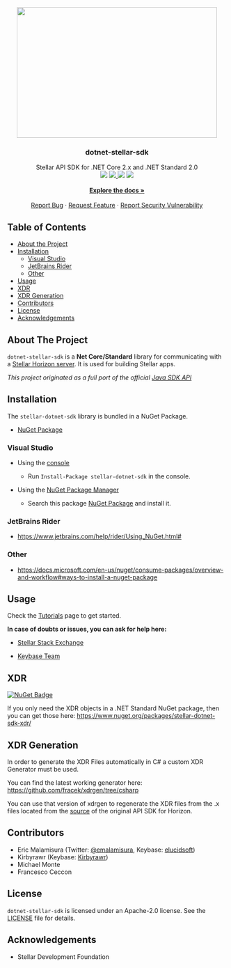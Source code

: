 <!-- PROJECT LOGO -->

<br /><p align="center"> <a href="https://github.com/elucidsoft/dotnet-stellar-sdk"><img width="460" height="300" src="https://raw.githubusercontent.com/elucidsoft/dotnet-stellar-sdk/master/.github/images/logo.svg"> </a> <!-- TITLE AND BADGES --> <h3 align="center">dotnet-stellar-sdk</h3> <p align="center"> Stellar API SDK for .NET Core 2.x and .NET Standard 2.0 <br /> <a href="https://ci.appveyor.com/project/elucidsoft/dotnet-stellar-sdk/branch/master"> <img src="https://ci.appveyor.com/api/projects/status/n34q6l3wyar2rq5l/branch/master?svg=true"></a> <a href="https://coveralls.io/github/elucidsoft/dotnet-stellar-sdk?branch=coveralls"> <img src="https://coveralls.io/repos/github/elucidsoft/dotnet-stellar-sdk/badge.svg?branch=coveralls"></a><a href="https://www.codefactor.io/repository/github/elucidsoft/dotnet-stellar-sdk"> <img src="https://www.codefactor.io/repository/github/elucidsoft/dotnet-stellar-sdk/badge"></a> <a href="https://www.nuget.org/packages/stellar-dotnet-sdk"> <img src="https://buildstats.info/nuget/stellar-dotnet-sdk"> </a><br /><br /><!-- USEFUL LINKS--><a href="https://elucidsoft.github.io/dotnet-stellar-sdk/"><strong>Explore the docs »</strong></a> <br /> <br /> <a href="https://github.com/elucidsoft/dotnet-stellar-sdk/issues/new?template=Bug_report.md">Report Bug</a> · <a href="https://github.com/elucidsoft/dotnet-stellar-sdk/issues/new?template=Feature_request.md">Request Feature</a> · <a href="https://github.com/elucidsoft/dotnet-stellar-sdk/security/policy">Report Security Vulnerability</a> </p></p>

<!-- TABLE OF CONTENTS -->

Table of Contents
-----------------

-	[About the Project](#about-the-project)
-	[Installation](#installation)
	-	[Visual Studio](#visual-studio)
	-	[JetBrains Rider](#jetbrains-rider)
	-	[Other](#other)
-	[Usage](#usage)
-	[XDR](#xdr)
-	[XDR Generation](#xdr-generation)
-	[Contributors](#contributors)
-	[License](#license)
-	[Acknowledgements](#acknowledgements)

<!-- ABOUT THE PROJECT -->

About The Project
-----------------

`dotnet-stellar-sdk` is a **Net Core/Standard** library for communicating with a [Stellar Horizon server](https://github.com/stellar/go/tree/master/services/horizon). It is used for building Stellar apps.

*This project originated as a full port of the official [Java SDK API](https://github.com/stellar/java-stellar-sdk)*

Installation
------------

The `stellar-dotnet-sdk` library is bundled in a NuGet Package.

-	[NuGet Package](https://www.nuget.org/packages/stellar-dotnet-sdk)

### Visual Studio

-	Using the [console](https://docs.microsoft.com/en-us/nuget/consume-packages/install-use-packages-powershell)

	-	Run `Install-Package stellar-dotnet-sdk` in the console.

-	Using the [NuGet Package Manager](https://docs.microsoft.com/en-us/nuget/consume-packages/install-use-packages-visual-studio)

	-	Search this package [NuGet Package](https://www.nuget.org/packages/stellar-dotnet-sdk) and install it.

### JetBrains Rider

-	https://www.jetbrains.com/help/rider/Using_NuGet.html#

### Other

-	https://docs.microsoft.com/en-us/nuget/consume-packages/overview-and-workflow#ways-to-install-a-nuget-package

<!-- USAGE EXAMPLES -->

Usage
-----

Check the [Tutorials](https://elucidsoft.github.io/dotnet-stellar-sdk/tutorials/index.html) page to get started.

**In case of doubts or issues, you can ask for help here:**

-	[Stellar Stack Exchange](https://stellar.stackexchange.com/)

-	[Keybase Team](https://keybase.io/team/stellar_dotnet)

XDR
---

[![NuGet Badge](https://buildstats.info/nuget/stellar-dotnet-sdk-xdr)](https://www.nuget.org/packages/stellar-dotnet-sdk-xdr/)

If you only need the XDR objects in a .NET Standard NuGet package, then you can get those here: https://www.nuget.org/packages/stellar-dotnet-sdk-xdr/

XDR Generation
--------------

In order to generate the XDR Files automatically in C# a custom XDR Generator must be used.

You can find the latest working generator here: https://github.com/fracek/xdrgen/tree/csharp

You can use that version of xdrgen to regenerate the XDR files from the .x files located from the [source](https://github.com/stellar/stellar-core/tree/master/src/xdr) of the original API SDK for Horizon.

<!-- CONTRIBUTORS-->

Contributors
------------

-	Eric Malamisura (Twitter: [@emalamisura](https://twitter.com/emalamisura), Keybase: [elucidsoft](https://keybase.io/elucidsoft)\)
-	Kirbyrawr (Keybase: [Kirbyrawr](https://keybase.io/Kirbyrawr)\)
-	Michael Monte
-	Francesco Ceccon

<!-- LICENSE -->

License
-------

`dotnet-stellar-sdk` is licensed under an Apache-2.0 license. See the [LICENSE](https://github.com/elucidsoft/dotnet-stellar-sdk/blob/master/LICENSE.txt) file for details.

<!-- ACKNOWLEDGEMENTS -->

Acknowledgements
----------------

-	Stellar Development Foundation

<!-- Disclaimer -->

<!-- This readme is a modification of https://github.com/othneildrew/Best-README-Template that is licensed under MIT -->
